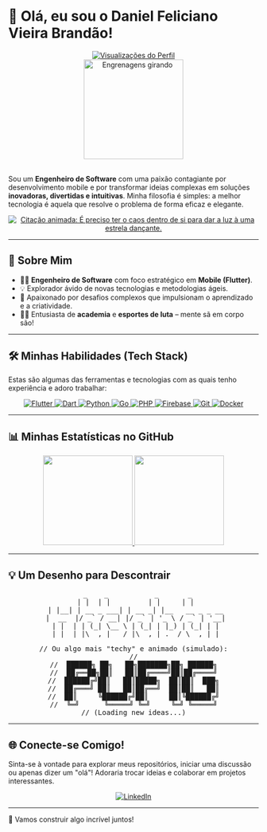 # 👋 Olá, eu sou o Daniel Feliciano Vieira Brandão!

<div align="center">
  <a href="https://github.com/daniel3243gg"> <img src="https://komarev.com/ghpvc/?username=daniel3243gg&label=PROFILE%20VIEWS&color=0e75b6&style=flat-square" alt="Visualizações do Perfil" />
  </a>
</div>

<div align="center">
  <img src="https://media.giphy.com/media/qgQUggAC3Pfv687qPC/giphy.gif" width="200px" alt="Engrenagens girando">
</div>

<br/>

Sou um **Engenheiro de Software** com uma paixão contagiante por desenvolvimento mobile e por transformar ideias complexas em soluções **inovadoras, divertidas e intuitivas**. Minha filosofia é simples: a melhor tecnologia é aquela que resolve o problema de forma eficaz e elegante.

<div align="center">
  <a href="https://git.io/typing-svg">
    <img src="https://readme-typing-svg.demolab.com?font=Fira+Code&pause=1000&color=00BFFF&center=true&width=650&lines=%22%C3%89+preciso+ter+o+caos+dentro+de+si+para+dar+a+luz+%C3%A0+uma+estrela+dan%C3%A7ante.%22+%E2%9C%A8" alt="Citação animada: É preciso ter o caos dentro de si para dar a luz à uma estrela dançante." />
  </a>
</div>

---

## 🚀 Sobre Mim

- 👨‍💻 **Engenheiro de Software** com foco estratégico em **Mobile (Flutter)**.
- 💡 Explorador ávido de novas tecnologias e metodologias ágeis.
- 🎯 Apaixonado por desafios complexos que impulsionam o aprendizado e a criatividade.
- 🏋️‍♂️ Entusiasta de **academia** e **esportes de luta** – mente sã em corpo são!

---

## 🛠️ Minhas Habilidades (Tech Stack)

Estas são algumas das ferramentas e tecnologias com as quais tenho experiência e adoro trabalhar:

<p align="center">
  <a href="https://flutter.dev" target="_blank" rel="noreferrer" title="Flutter">
    <img src="https://img.shields.io/badge/Flutter-02569B?style=for-the-badge&logo=flutter&logoColor=white" alt="Flutter"/>
  </a>
  <a href="https://dart.dev" target="_blank" rel="noreferrer" title="Dart">
    <img src="https://img.shields.io/badge/Dart-0175C2?style=for-the-badge&logo=dart&logoColor=white" alt="Dart"/>
  </a>
  <a href="https://www.python.org" target="_blank" rel="noreferrer" title="Python">
    <img src="https://img.shields.io/badge/Python-3776AB?style=for-the-badge&logo=python&logoColor=white" alt="Python"/>
  </a>
  <a href="https://golang.org" target="_blank" rel="noreferrer" title="Go">
    <img src="https://img.shields.io/badge/Go-00ADD8?style=for-the-badge&logo=go&logoColor=white" alt="Go"/>
  </a>
  <a href="https://www.php.net" target="_blank" rel="noreferrer" title="PHP">
    <img src="https://img.shields.io/badge/PHP-777BB4?style=for-the-badge&logo=php&logoColor=white" alt="PHP"/>
  </a>
  <a href="https://firebase.google.com/" target="_blank" rel="noreferrer" title="Firebase">
    <img src="https://img.shields.io/badge/Firebase-FFCA28?style=for-the-badge&logo=firebase&logoColor=black" alt="Firebase"/>
  </a>
  <a href="https://git-scm.com/" target="_blank" rel="noreferrer" title="Git">
    <img src="https://img.shields.io/badge/Git-F05032?style=for-the-badge&logo=git&logoColor=white" alt="Git"/>
  </a>
  <a href="https://www.docker.com/" target="_blank" rel="noreferrer" title="Docker">
    <img src="https://img.shields.io/badge/Docker-2496ED?style=for-the-badge&logo=docker&logoColor=white" alt="Docker"/>
  </a>
  </p>

---

## 📊 Minhas Estatísticas no GitHub

<div align="center">
  <a href="https://github.com/daniel3243gg"> <img height="180em" src="https://github-readme-stats.vercel.app/api?username=daniel3243gg&show_icons=true&theme=radical&include_all_commits=true&count_private=true&border_radius=10&card_width=490"/>
    <img height="180em" src="https://github-readme-stats.vercel.app/api/top-langs/?username=daniel3243gg&layout=compact&langs_count=8&theme=radical&border_radius=10&card_width=320"/>
    </a>
</div>

---

## 💡 Um Desenho para Descontrair

<pre align="center">
  _    _           _       _
 | |  | |         | |     | |
 | |__| | __ _ ___| | __ _| |__   __ _ _ __
 |  __  |/ _` / __| |/ _` | '_ \ / _` | '__|
 | |  | | (_| \__ \ | (_| | |_) | (_| | |
 |_|  |_|\__,_|___/_|\__,_|_.__/ \__,_|_|
</pre>
<pre align="center">
// Ou algo mais "techy" e animado (simulado):
//
//  ██████╗ ██╗   ██╗███████╗██╗ ██████╗
//  ██╔══██╗██║   ██║██╔════╝██║██╔════╝
//  ██████╔╝██║   ██║█████╗  ██║██║  ███╗
//  ██╔═══╝ ██║   ██║██╔══╝  ██║██║   ██║
//  ██║     ╚██████╔╝██║     ██║╚██████╔╝
//  ╚═╝      ╚═════╝ ╚═╝     ╚═╝ ╚═════╝
// (Loading new ideas...)
</pre>

---

## 🌐 Conecte-se Comigo!

Sinta-se à vontade para explorar meus repositórios, iniciar uma discussão ou apenas dizer um "olá"! Adoraria trocar ideias e colaborar em projetos interessantes.

<p align="center">
  <a href="https://www.linkedin.com/in/daniel-feliciano-vieira-brandao-57ab66201/" target="_blank">
    <img src="https://img.shields.io/badge/LinkedIn-Daniel%20Brandão-0077B5?style=for-the-badge&logo=linkedin&logoColor=white" alt="LinkedIn"/>
  </a>
  </p>

---

🚀 Vamos construir algo incrível juntos!
